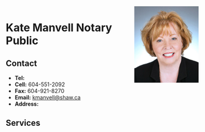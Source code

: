 <img style="float: right" src="/manvellkate.jpg" height="200px" alt="Kate Manvell headshot" />

# Kate Manvell Notary Public

## Contact
- **Tel:** 
- **Cell:** 604-551-2092
- **Fax:** 604-921-8270
- **Email:** kmanvell@shaw.ca
- **Address:**

## Services

